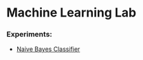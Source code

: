 # Machine Learning Lab 

### Experiments:
* [Naive Bayes Classifier](https://github.com/Rani-dha/Machine-Learning/blob/master/Exp1_Naive_Bayes_Classifier.ipynb)
